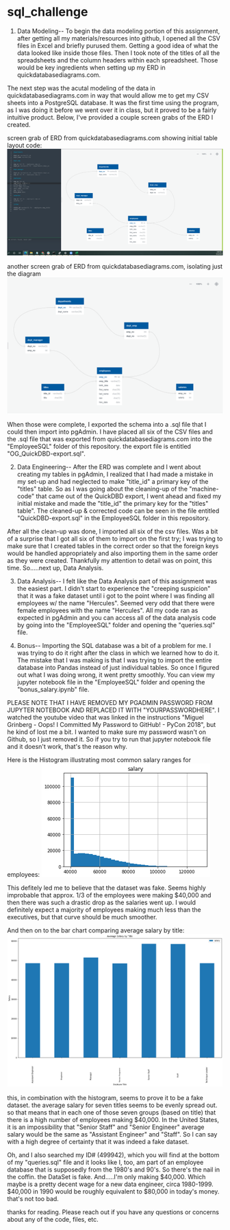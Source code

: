 # sql_challenge

1) Data Modeling--
To begin the data modeling portion of this assignment, after getting all my materials/resources into github, I opened all the CSV files in Excel and briefly purused them.  Getting a good idea of what the data looked like inside those files.  Then I took note of the titles of all the spreadsheets and the column headers within each spreadsheet.  Those would be key ingredients when setting up my ERD in quickdatabasediagrams.com.

The next step was the acutal modeling of the data in quickdatabasediagrams.com in way that would allow me to get my CSV sheets into a PostgreSQL database.  It was the first time using the program, as I was doing it before we went over it in class, but it proved to be a fairly intuitive product.  Below, I've provided a couple screen grabs of the ERD I created.

screen grab of ERD from quickdatabasediagrams.com showing initial table layout code:
![alt text](https://github.com/loucksjohn/sql_challenge/blob/main/screencap_postgresSQL.png?raw=true)

another screen grab of ERD from quickdatabasediagrams.com, isolating just the diagram
![alt text](https://github.com/loucksjohn/sql_challenge/blob/main/postgresql_graph.png?raw=true)

When those were complete, I exported the schema into a .sql file that I could then import into pgAdmin.
I have placed all six of the CSV files and the .sql file that was exported from quickdatabasediagrams.com into the "EmployeeSQL" folder of this repository.  the export file is entitled "OG_QuickDBD-export.sql".


2) Data Engineering--
After the ERD was complete and I went about creating my tables in pgAdmin, I realized that I had made a mistake in my set-up and had neglected to make "title_id" a primary key of the "titles" table.  So as I was going about the cleaning-up of the "machine-code" that came out of the QuickDBD export, I went ahead and fixed my initial mistake and made the "title_id" the primary key for the "titles" table".  The cleaned-up & corrected code can be seen in the file entitled "QuickDBD-export.sql" in the EmployeeSQL folder in this repository.

After all the clean-up was done, I imported all six of the csv files.  Was a bit of a surprise that I got all six of them to import on the first try; I was trying to make sure that I created tables in the correct order so that the foreign keys would be handled appropriately and also importing them in the same order as they were created.  Thankfully my attention to detail was on point, this time.  So.....next up, Data Analysis.


3) Data Analysis--
I felt like the Data Analysis part of this assignment was the easiest part.  I didn't start to experience the "creeping suspicion" that it was a fake dataset until i got to the point where I was finding all employees w/ the name "Hercules".  Seemed very odd that there were female employees with the name "Hercules".  All my code ran as expected in pgAdmin and you can access all of the data analysis code by going into the "EmployeeSQL" folder and opening the "queries.sql" file.


4) Bonus--
Importing the SQL database was a bit of a problem for me.  I was trying to do it right after the class in which we learned how to do it.  The mistake that I was making is that I was trying to import the entire database into Pandas instead of just individual tables.  So once I figured out what I was doing wrong, it went pretty smoothly.  You can view my jupyter notebook file in the "EmployeeSQL" folder and opening the "bonus_salary.ipynb" file.

PLEASE NOTE THAT I HAVE REMOVED MY PGADMIN PASSWORD FROM JUPYTER NOTEBOOK AND REPLACED IT WITH "YOURPASSWORDHERE".  I watched the youtube video that was linked in the instructions "Miguel Grinberg - Oops! I Committed My Password to GitHub! - PyCon 2018", but he kind of lost me a bit. I wanted to make sure my password wasn't on Github, so I just removed it.  So if you try to run that jupyter notebook file and it doesn't work, that's the reason why.  

Here is the Histogram illustrating most common salary ranges for employees:
![alt text](https://github.com/loucksjohn/sql_challenge/blob/main/bonus_histogram.png?raw=true)

This defitely led me to believe that the dataset was fake.  Seems highly improbable that approx. 1/3 of the employees were making $40,000 and then there was such a drastic drop as the salaries went up.  I would definitely expect a majority of employees making much less than the executives, but that curve should be much smoother.

And then on to the bar chart comparing average salary by title:
![alt text](https://github.com/loucksjohn/sql_challenge/blob/main/bonus_bar.png?raw=true)

this, in combination with the histogram, seems to prove it to be a fake dataset.  the average salary for seven titles seems to be evenly spread out.  so that means that in each one of those seven groups (based on title) that there is a high number of employees making $40,000.  In the United States, it is an impossibility that "Senior Staff" and "Senior Engineer" average salary would be the same as "Assistant Engineer" and "Staff".  So I can say with a high degree of certainty that it was indeed a fake dataset.

Oh, and I also searched my ID# (499942), which you will find at the bottom of my "queries.sql" file and it looks like I, too, am part of an employee database that is supposedly from the 1980's and 90's.  So there's the nail in the coffin.  the DataSet is fake.  And.....I'm only making $40,000. Which maybe is a pretty decent wage for a new data engineer, circa 1980-1999. $40,000 in 1990 would be roughly equivalent to $80,000 in today's money. that's not too bad.

thanks for reading.  Please reach out if you have any questions or concerns about any of the code, files, etc.